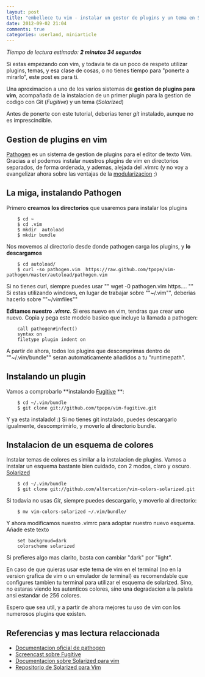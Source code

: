 ```yaml
---
layout: post
title: "embellece tu vim - instalar un gestor de plugins y un tema en 5 minutos"
date: 2012-09-02 21:04
comments: true
categories: userland, miniarticle
---
```


_Tiempo de lectura estimado: **2 minutos 34 segundos**_


Si estas empezando con vim, y todavia te da un poco de respeto utilizar plugins, temas, y esa clase de cosas, o no tienes tiempo para "ponerte a mirarlo", este post es para ti.

Una aproximacion a uno de los varios sistemas de **gestion de plugins para vim**, acompañada de la instalacion de un primer plugin para la gestion de codigo con Git (_Fugitive_) y un tema (_Solarized_)

Antes de ponerte con este tutorial, deberias tener _git_ instalado, aunque no es imprescindible.


## Gestion de plugins en vim

[Pathogen](https://github.com/tpope/vim-pathogen) es un sistema de gestion de plugins para el editor de texto _Vim_. Gracias a el podemos instalar nuestros plugins de vim en directorios separados, de forma ordenada, y ademas, alejada del .vimrc (y no voy a evangelizar ahora sobre las ventajas de la [modularizacion](http://es.wikipedia.org/wiki/Modularidad_(inform%C3%A1tica)) ;) 

## La miga, instalando Pathogen

Primero **creamos los directorios** que usaremos para instalar los plugins


		$ cd ~
		$ cd .vim
		$ mkdir  autoload
		$ mkdir bundle


Nos movemos al directorio desde donde pathogen carga los plugins, y **lo descargamos**


		$ cd autoload/  
		$ curl -so pathogen.vim  https://raw.github.com/tpope/vim-pathogen/master/autoload/pathogen.vim


Si no tienes curl, siempre puedes usar "" wget -0 pathogen.vim https.... ""
Si estas utilizando windows, en lugar de trabajar sobre ""~/.vim"", deberias hacerlo sobre ""~/vimfiles"" 

**Editamos nuestro _.vimrc_**. Si eres nuevo en vim, tendras que crear uno nuevo. Copia y pega este modelo basico que incluye la llamada a pathogen:


		call pathogen#infect()
		syntax on
		filetype plugin indent on


A partir de ahora, todos los plugins que descomprimas dentro de ""~/.vim/bundle"" seran automaticamente añadidos a tu "runtimepath". 


## Instalando un plugin

Vamos a comprobarlo **instalando [Fugitive](http://vimcasts.org/episodes/fugitive-vim---a-complement-to-command-line-git/) **:


		$ cd ~/.vim/bundle
		$ git clone git://github.com/tpope/vim-fugitive.git

Y ya esta instalado! :) 
Si no tienes git instalado, puedes descargarlo igualmente, descomprimirlo, y moverlo al directorio bundle.



## Instalacion de un esquema de colores

Instalar temas de colores es similar a la instalacion de plugins. Vamos a instalar un esquema bastante bien cuidado, con 2 modos, claro y oscuro. [Solarized](https://github.com/altercation/vim-colors-solarized)

		$ cd ~/.vim/bundle
		$ git clone git://github.com/altercation/vim-colors-solarized.git


Si todavia no usas _Git_, siempre puedes descargarlo, y moverlo al directorio:


		$ mv vim-colors-solarized ~/.vim/bundle/


Y ahora modificamos nuestro .vimrc para adoptar nuestro nuevo esquema. Añade este texto


		set backgroud=dark
		colorscheme solarized


Si prefieres algo mas clarito, basta con cambiar "dark" por "light".

En caso de que quieras usar este tema de vim en el terminal (no en la version grafica de vim o un emulador de terminal) es recomendable que configures tambien tu terminal para utilizar el esquema de solarized. Sino, no estaras viendo los autenticos colores, sino una degradacion a la paleta ansi estandar de 256 colores.


Espero que sea util, y a partir de ahora mejores tu uso de vim con los numerosos plugins que existen.


## Referencias y mas lectura relaccionada

*  [Documentacion oficial de pathogen](https://github.com/tpope/vim-pathogen)
*  [Screencast sobre Fugitive](http://vimcasts.org/episodes/fugitive-vim---a-complement-to-command-line-git/)
*  [Documentacion sobre Solarized para vim](http://ethanschoonover.com/solarized/vim-colors-solarized)
*  [Repositorio de Solarized para Vim](https://github.com/altercation/vim-colors-solarized)

